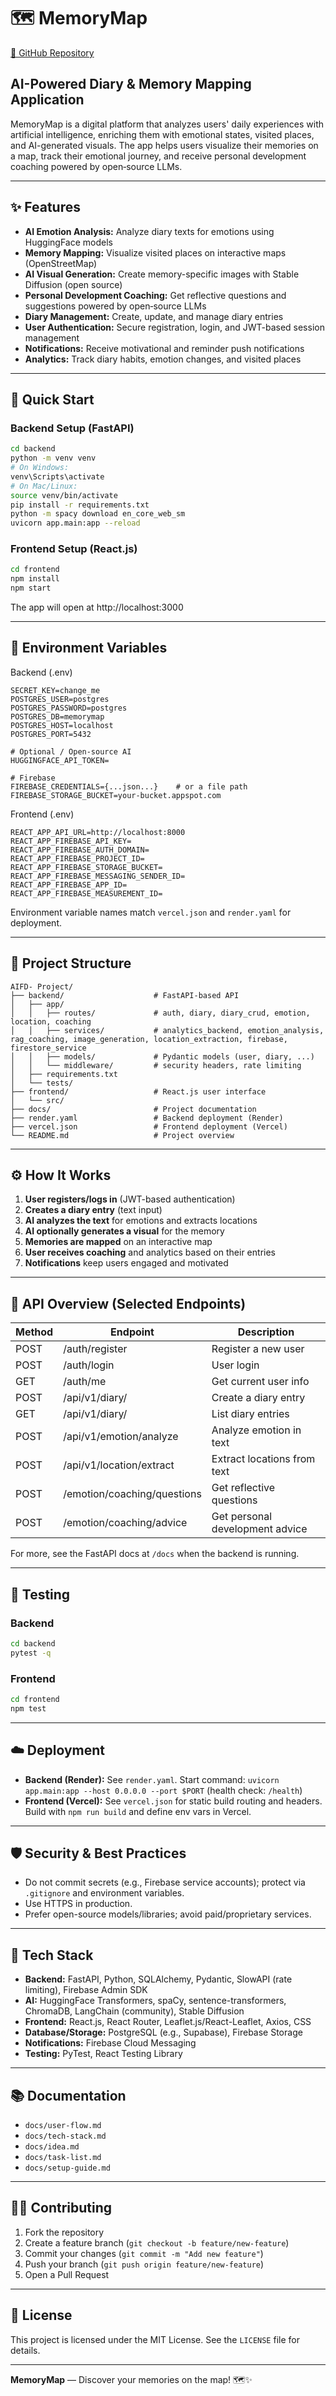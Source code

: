 # 🗺️ MemoryMap

[🔗 GitHub Repository](https://github.com/zeynepjigit/memorymap-app)

## AI-Powered Diary & Memory Mapping Application

MemoryMap is a digital platform that analyzes users' daily experiences with artificial intelligence, enriching them with emotional states, visited places, and AI-generated visuals. The app helps users visualize their memories on a map, track their emotional journey, and receive personal development coaching powered by open‑source LLMs.

---

## ✨ Features
- **AI Emotion Analysis:** Analyze diary texts for emotions using HuggingFace models
- **Memory Mapping:** Visualize visited places on interactive maps (OpenStreetMap)
- **AI Visual Generation:** Create memory-specific images with Stable Diffusion (open source)
- **Personal Development Coaching:** Get reflective questions and suggestions powered by open‑source LLMs
- **Diary Management:** Create, update, and manage diary entries
- **User Authentication:** Secure registration, login, and JWT-based session management
- **Notifications:** Receive motivational and reminder push notifications
- **Analytics:** Track diary habits, emotion changes, and visited places

---

## 🚀 Quick Start

### Backend Setup (FastAPI)
```bash
cd backend
python -m venv venv
# On Windows:
venv\Scripts\activate
# On Mac/Linux:
source venv/bin/activate
pip install -r requirements.txt
python -m spacy download en_core_web_sm
uvicorn app.main:app --reload
```

### Frontend Setup (React.js)
```bash
cd frontend
npm install
npm start
```
The app will open at http://localhost:3000

---

## 🔐 Environment Variables

Backend (.env)
```env
SECRET_KEY=change_me
POSTGRES_USER=postgres
POSTGRES_PASSWORD=postgres
POSTGRES_DB=memorymap
POSTGRES_HOST=localhost
POSTGRES_PORT=5432

# Optional / Open-source AI
HUGGINGFACE_API_TOKEN=

# Firebase
FIREBASE_CREDENTIALS={...json...}    # or a file path
FIREBASE_STORAGE_BUCKET=your-bucket.appspot.com
```

Frontend (.env)
```env
REACT_APP_API_URL=http://localhost:8000
REACT_APP_FIREBASE_API_KEY=
REACT_APP_FIREBASE_AUTH_DOMAIN=
REACT_APP_FIREBASE_PROJECT_ID=
REACT_APP_FIREBASE_STORAGE_BUCKET=
REACT_APP_FIREBASE_MESSAGING_SENDER_ID=
REACT_APP_FIREBASE_APP_ID=
REACT_APP_FIREBASE_MEASUREMENT_ID=
```

Environment variable names match `vercel.json` and `render.yaml` for deployment.

---

## 📁 Project Structure
```
AIFD- Project/
├── backend/                    # FastAPI-based API
│   ├── app/
│   │   ├── routes/             # auth, diary, diary_crud, emotion, location, coaching
│   │   ├── services/           # analytics_backend, emotion_analysis, rag_coaching, image_generation, location_extraction, firebase, firestore_service
│   │   ├── models/             # Pydantic models (user, diary, ...)
│   │   └── middleware/         # security headers, rate limiting
│   ├── requirements.txt
│   └── tests/
├── frontend/                   # React.js user interface
│   └── src/
├── docs/                       # Project documentation
├── render.yaml                 # Backend deployment (Render)
├── vercel.json                 # Frontend deployment (Vercel)
└── README.md                   # Project overview
```

---

## ⚙️ How It Works
1. **User registers/logs in** (JWT-based authentication)
2. **Creates a diary entry** (text input)
3. **AI analyzes the text** for emotions and extracts locations
4. **AI optionally generates a visual** for the memory
5. **Memories are mapped** on an interactive map
6. **User receives coaching** and analytics based on their entries
7. **Notifications** keep users engaged and motivated

---

## 📖 API Overview (Selected Endpoints)
| Method | Endpoint                         | Description                        |
|--------|-----------------------------------|------------------------------------|
| POST   | /auth/register                    | Register a new user                |
| POST   | /auth/login                       | User login                         |
| GET    | /auth/me                          | Get current user info              |
| POST   | /api/v1/diary/                    | Create a diary entry               |
| GET    | /api/v1/diary/                    | List diary entries                 |
| POST   | /api/v1/emotion/analyze           | Analyze emotion in text            |
| POST   | /api/v1/location/extract          | Extract locations from text        |
| POST   | /emotion/coaching/questions       | Get reflective questions           |
| POST   | /emotion/coaching/advice          | Get personal development advice    |

For more, see the FastAPI docs at `/docs` when the backend is running.

---

## 🧪 Testing

### Backend
```bash
cd backend
pytest -q
```

### Frontend
```bash
cd frontend
npm test
```

---

## ☁️ Deployment
- **Backend (Render):** See `render.yaml`. Start command: `uvicorn app.main:app --host 0.0.0.0 --port $PORT` (health check: `/health`)
- **Frontend (Vercel):** See `vercel.json` for static build routing and headers. Build with `npm run build` and define env vars in Vercel.

---

## 🛡️ Security & Best Practices
- Do not commit secrets (e.g., Firebase service accounts); protect via `.gitignore` and environment variables.
- Use HTTPS in production.
- Prefer open-source models/libraries; avoid paid/proprietary services.

---

## 🧰 Tech Stack
- **Backend:** FastAPI, Python, SQLAlchemy, Pydantic, SlowAPI (rate limiting), Firebase Admin SDK
- **AI:** HuggingFace Transformers, spaCy, sentence-transformers, ChromaDB, LangChain (community), Stable Diffusion
- **Frontend:** React.js, React Router, Leaflet.js/React-Leaflet, Axios, CSS
- **Database/Storage:** PostgreSQL (e.g., Supabase), Firebase Storage
- **Notifications:** Firebase Cloud Messaging
- **Testing:** PyTest, React Testing Library

---

## 📚 Documentation
- `docs/user-flow.md`
- `docs/tech-stack.md`
- `docs/idea.md`
- `docs/task-list.md`
- `docs/setup-guide.md`

---

## 🧑‍💻 Contributing
1. Fork the repository
2. Create a feature branch (`git checkout -b feature/new-feature`)
3. Commit your changes (`git commit -m "Add new feature"`)
4. Push your branch (`git push origin feature/new-feature`)
5. Open a Pull Request

---

## 📄 License
This project is licensed under the MIT License. See the `LICENSE` file for details.

---

**MemoryMap** — Discover your memories on the map! 🗺️✨ 
